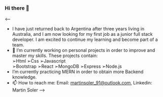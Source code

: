 ### Hi there 👋
<--
- I have just returned back to Argentina after three years living in Australia, and I am now looking for my first job as a junior full stack developer. 
  I am excited to continue my learning and become part of a team. 
- 🔭 I’m currently working on personal projects in order to improve and master my skills. These projects contain:                                      
  ➢Html
  ➢Css 
  ➢Javascript  
  ➢Bootstrap
  ➢React
  ➢MongoDB
  ➢Express
  ➢Node.js
- I’m currently practicing MERN in order to obtain more Backend knowledge.
- 📫 How to reach me:
  Email: martinsoler_91@outlook.com, 
  Linkedin: Martin Soler
-->
